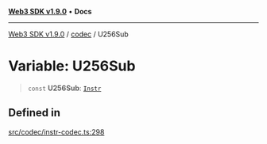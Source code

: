 [**Web3 SDK v1.9.0**](../../../README.md) • **Docs**

***

[Web3 SDK v1.9.0](../../../globals.md) / [codec](../README.md) / U256Sub

# Variable: U256Sub

> `const` **U256Sub**: [`Instr`](../type-aliases/Instr.md)

## Defined in

[src/codec/instr-codec.ts:298](https://github.com/Mystic-Nayy/alephium-web3/blob/ee41f5e0e7d7fb0b155fe62f05b2ac03772895ca/packages/web3/src/codec/instr-codec.ts#L298)
